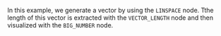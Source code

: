 <!--Add SEO here-->

In this example, we generate a vector by using the `LINSPACE` node. Tthe length of this vector is extracted with the `VECTOR_LENGTH` node and then visualized with the `BIG_NUMBER` node.
